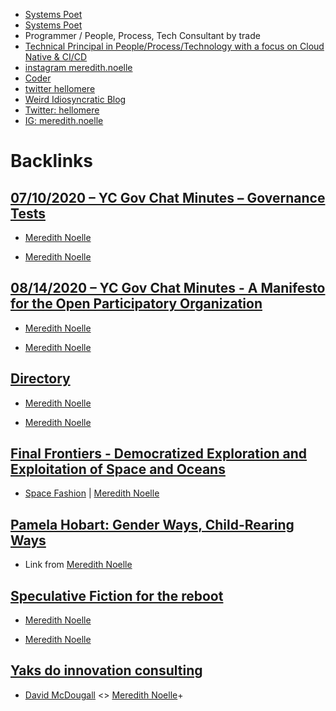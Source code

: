 - [Systems Poet](https://systempoetics.com)
- [Systems Poet](https://systempoetics.com)
- Programmer / People, Process, Tech Consultant by trade
- [Technical Principal in People/Process/Technology with a focus on Cloud Native & CI/CD](https://www.linkedin.com/in/msrobot0/)
- [instagram meredith.noelle](https://twitter.com/meredith.noelle)
- [Coder](https://github.com/msrobot0)
- [twitter hellomere](https://twitter.com/hellomere)
- [Weird Idiosyncratic Blog](https://thewitchofendor.com)
- [Twitter: hellomere](https://twitter.com/hellomere)
- [IG: meredith.noelle](https://instagram.com/meredith.noelle)

# Backlinks
## [07/10/2020 – YC Gov Chat Minutes – Governance Tests](<07/10/2020 – YC Gov Chat Minutes – Governance Tests.md>)
- [Meredith Noelle](<Meredith Noelle.md>)

- [Meredith Noelle](<Meredith Noelle.md>)

## [08/14/2020 – YC Gov Chat Minutes - A Manifesto for the Open Participatory Organization](<08/14/2020 – YC Gov Chat Minutes - A Manifesto for the Open Participatory Organization.md>)
- [Meredith Noelle](<Meredith Noelle.md>)

- [Meredith Noelle](<Meredith Noelle.md>)

## [Directory](<Directory.md>)
- [Meredith Noelle](<Meredith Noelle.md>)

- [Meredith Noelle](<Meredith Noelle.md>)

## [Final Frontiers - Democratized Exploration and Exploitation of Space and Oceans](<Final Frontiers - Democratized Exploration and Exploitation of Space and Oceans.md>)
- [Space Fashion](https://docs.google.com/presentation/d/1zNjdVUgTuU7Xne1xcGz6e-j3sAoKAnqjGM8HKmLEosg/edit?pli=1[slide](<slide.md>)=id.g8eb80a442b_14_0) | [Meredith Noelle](<Meredith Noelle.md>)

## [Pamela Hobart: Gender Ways, Child-Rearing Ways](<Pamela Hobart: Gender Ways, Child-Rearing Ways.md>)
- Link from [Meredith Noelle](<Meredith Noelle.md>)

## [Speculative Fiction for the reboot ](<Speculative Fiction for the reboot .md>)
- [Meredith Noelle](<Meredith Noelle.md>)

- [Meredith Noelle](<Meredith Noelle.md>)

## [Yaks do innovation consulting](<Yaks do innovation consulting.md>)
- [David McDougall](<David McDougall.md>) <> [Meredith Noelle](<Meredith Noelle.md>)+

